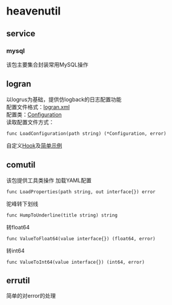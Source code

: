 # heavenutil

## service
### mysql
该包主要集合封装常用MySQL操作
## logran
以logrus为基础，提供仿logback的日志配置功能  
配置文件格式：[logran.xml](logran/testdata/logran.xml)  
配置类：[Configuration](logran/structs.go)  
读取配置文件方式：

```
func LoadConfiguration(path string) (*Configuration, error)
```
自定义[Hook](logran/hook.go)及[简单示例](logran/hook_test.go)
## comutil
该包提供工具类操作
加载YAML配置
```
func LoadProperties(path string, out interface{}) error
```
驼峰转下划线
```
func HumpToUnderline(title string) string
```
转float64
```
func ValueToFloat64(value interface{}) (float64, error)
```
转int64
```
func ValueToInt64(value interface{}) (int64, error)
```
## errutil
简单的对error的处理  
